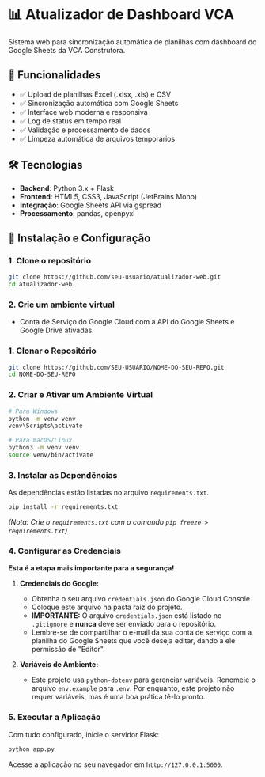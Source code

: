 # 📊 Atualizador de Dashboard VCA

Sistema web para sincronização automática de planilhas com dashboard do Google Sheets da VCA Construtora.

## 🎯 Funcionalidades

- ✅ Upload de planilhas Excel (.xlsx, .xls) e CSV
- ✅ Sincronização automática com Google Sheets
- ✅ Interface web moderna e responsiva
- ✅ Log de status em tempo real
- ✅ Validação e processamento de dados
- ✅ Limpeza automática de arquivos temporários

## 🛠️ Tecnologias

- **Backend**: Python 3.x + Flask
- **Frontend**: HTML5, CSS3, JavaScript (JetBrains Mono)
- **Integração**: Google Sheets API via gspread
- **Processamento**: pandas, openpyxl

## 🚀 Instalação e Configuração

### 1. Clone o repositório
```bash
git clone https://github.com/seu-usuario/atualizador-web.git
cd atualizador-web
```

### 2. Crie um ambiente virtual
-   Conta de Serviço do Google Cloud com a API do Google Sheets e Google Drive ativadas.

### 1. Clonar o Repositório

```bash
git clone https://github.com/SEU-USUARIO/NOME-DO-SEU-REPO.git
cd NOME-DO-SEU-REPO
```

### 2. Criar e Ativar um Ambiente Virtual

```bash
# Para Windows
python -m venv venv
venv\Scripts\activate

# Para macOS/Linux
python3 -m venv venv
source venv/bin/activate
```

### 3. Instalar as Dependências

As dependências estão listadas no arquivo `requirements.txt`.

```bash
pip install -r requirements.txt
```

*(Nota: Crie o `requirements.txt` com o comando `pip freeze > requirements.txt`)*

### 4. Configurar as Credenciais

**Esta é a etapa mais importante para a segurança!**

1.  **Credenciais do Google:**
    -   Obtenha o seu arquivo `credentials.json` do Google Cloud Console.
    -   Coloque este arquivo na pasta raiz do projeto.
    -   **IMPORTANTE:** O arquivo `credentials.json` está listado no `.gitignore` e **nunca** deve ser enviado para o repositório.
    -   Lembre-se de compartilhar o e-mail da sua conta de serviço com a planilha do Google Sheets que você deseja editar, dando a ele permissão de "Editor".

2.  **Variáveis de Ambiente:**
    -   Este projeto usa `python-dotenv` para gerenciar variáveis. Renomeie o arquivo `env.example` para `.env`. Por enquanto, este projeto não requer variáveis, mas é uma boa prática tê-lo pronto.

### 5. Executar a Aplicação

Com tudo configurado, inicie o servidor Flask:

```bash
python app.py
```

Acesse a aplicação no seu navegador em `http://127.0.0.1:5000`.